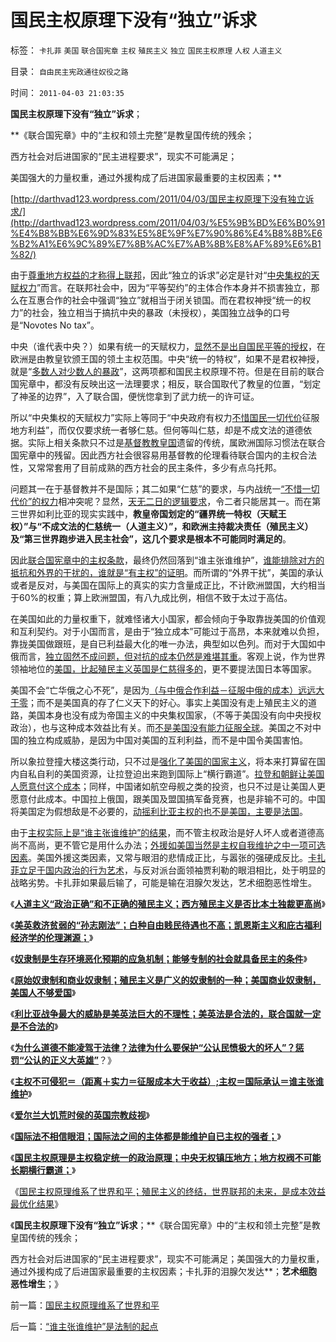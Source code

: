 # 国民主权原理下没有“独立”诉求

标签： `卡扎菲` `美国` `联合国宪章` `主权` `殖民主义` `独立` `国民主权原理` `人权` `人道主义` 

目录： `自由民主宪政通往奴役之路`

时间： `2011-04-03 21:03:35`

**国民主权原理下没有“独立”诉求**；

**《联合国宪章》中的“主权和领土完整”是教皇国传统的残余；

西方社会对后进国家的“民主进程要求”，现实不可能满足；

美国强大的力量权重，通过外援构成了后进国家最重要的主权因素；**

[http://darthvad123.wordpress.com/2011/04/03/国民主权原理下没有独立诉求/](http://darthvad123.wordpress.com/2011/04/03/%E5%9B%BD%E6%B0%91%E4%B8%BB%E6%9D%83%E5%8E%9F%E7%90%86%E4%B8%8B%E6%B2%A1%E6%9C%89%E7%8B%AC%E7%AB%8B%E8%AF%89%E6%B1%82/)

由于[尊重地方权益的才称得上联邦](../../../2010/11/25/民主就是行省制度向地方市政转变.md)，因此“独立的诉求”必定是针对“[中央集权的天赋权力](../../../2010/10/31/中央集权的本质是中央集“税”；中国垂危在1900／1940.md)”而言。在联邦社会中，因为“平等契约”的主体合作本身并不损害独立，那么在互惠合作的社会中强调“独立”就相当于闭关锁国。而在君权神授“统一的权力”的社会，独立相当于搞抗中央的暴政（未授权），美国独立战争的口号是“Novotes No tax”。

中央（谁代表中央？）如果有统一的天赋权力，[显然不是出自国民平等的授权](../../../2010/8/6/私有制社会的逐级授权，公权和特权的形成，.md)，在欧洲是由教皇钦颁王国的领土主权范围。中央“统一的特权”，如果不是君权神授，就是“[多数人对少数人的暴政](../../../2010/3/3/为什么历史治乱循环总是不息更残暴？.md)”，这两项都和国民主权原理不符。但是在目前的联合国宪章中，都没有反映出这一法理要求；相反，联合国取代了教皇的位置，“划定了神圣的边界”，入了联合国，便恍惚拿到了武力统一的许可证。

所以“中央集权的天赋权力”实际上等同于“中央政府有权力[不惜国民一切代价](../../../2009/6/30/不惜一切代价牺牲全民族利益是卖国！叛国！.md)征服地方利益”，而仅仅要求统一者够仁慈。但何等叫仁慈，却是不成文法的道德依据。实际上相关条款只不过是[基督教教皇国](../../../2011/1/24/什么是法治？中世纪道德法庭公信力何来？.md)遗留的传统，属欧洲国际习惯法在联合国宪章中的残留。因此西方社会很容易用基督教的伦理看待联合国内的主权合法性，又常常套用了目前成熟的西方社会的民主条件，多少有点乌托邦。

问题其一在于基督教并不是国际；其二如果“仁慈”的要求，与内战统一[“不惜一切代价”的权力](../../../2009/11/28/危机管理有成本边界，不值得“不惜一切代价避免危机”.md)相冲突呢？显然，[天无二日的逻辑要求](../../../2010/6/11/“天无二日，法无二纲”单一断言规则.md)，令二者只能居其一。而在第三世界如利比亚的现实实践中，**教皇帝国划定的“疆界统一特权（天赋王权）”与“不成文法的仁慈统一（人道主义）”，和欧洲主持裁决责任（殖民主义）及“第三世界跑步进入民主社会”，这几个要求是根本不可能同时满足的**。

因此[联合国宪章中的主权条款](../../../2011/3/27/“善意”推翻《联合国宪章》将推翻联合国.md)，最终仍然回落到“谁主张谁维护”，[谁能排除对方的抵抗和外界的干扰的，谁就是“有主权”的证明](../../../2011/4/1/主权从那里来？什么是国际承认.md)。而所谓的“外界干扰”，美国的承认或者是反对，与美国在国际上的真实的实力含量成正比，不计欧洲盟国，大约相当于60%的权重；算上欧洲盟国，有八九成比例，相信不致于太过于高估。

在美国如此的力量权重下，就难怪诸大小国家，都会倾向于争取靠拢美国的价值观和互利契约。对于小国而言，是由于“独立成本”可能过于高昂，本来就难以负担，靠拢美国做跟班，是自已利益最大化的唯一办法，典型如以色列。而对于大国如中俄而言，[独立固然不成问题，但对抗的成本仍然是难堪其重](../../../2009/7/11/接受人权普世的价值观利大于弊.md)。客观上说，作为世界领袖地位的[美国，比起殖民主义英国是仁慈得多的](../../../2010/3/20/政治只是经济学中的一种组织要素.md)，更不要提法国日本等国家。

美国不会“亡华俄之心不死”，是因为[（与中俄合作利益－征服中俄的成本）远远大于零](../../../2009/12/25/自力更生国防建设是小农意识历史经验.md)；而不是美国真的存了仁义天下的好心。事实上美国没有走上殖民主义的道路，美国本身也没有成为帝国主义的中央集权国家，（不等于美国没有向中央授权政治），也与这种成本效益比有关。而[不是美国没有能力征服全球](../../../2008/7/18/为什么美国没有尝试征服全球.md)。美国之不对中国的独立构成威胁，是因为中国对美国的互利利益，而不是中国令美国害怕。

所以象拉登撞大楼这类行动，只不过是[强化了美国的国家主义](../../../2009/6/13/美帝国主义如果灭亡绝不是中国的福音.md)，将本来打算留在国内自私自利的美国资源，让拉登迫出来跑到国际上“横行霸道”。[拉登和朝鲜让美国人愿意付这个成本](../../../2010/11/24/朝鲜玩火打击西方鸽派；中国应考虑退出朝鲜；.md)；同样，中国诸如航空母舰之类的投资，也只不过是让美国人更愿意付此成本。中国拉上俄国，跟美国及盟国搞军备竞赛，也是非输不可的。中国将美国定为假想敌是不必要的，[动摇利比亚主权的也不是美国，主要是法国](../../../2011/3/23/请萨科奇自证不是极端的邪恶.md)。

由于[主权实际上是“谁主张谁维护”的结果](../../../2009/9/3/谁主张谁维护，妥协是实力平衡的结果.md)，而不管主权政治是好人坏人或者道德高尚不高尚，更不管它是用什么办法；[外援如美国当然是主权自我维护之中一项可选因素](../../../2011/1/26/人权不是人道，人道透支人权.md)。美国外援这类因素，又常与眼泪的悲情成正比，与嚣张的强硬成反比。[卡扎菲立足于国内政治的行为艺术](../../../2011/3/24/卡扎菲行为容易理解.md)，与反对派台面领袖贾利勒的眼泪相比，处于明显的战略劣势。卡扎菲如果最后输了，可能是输在泪腺欠发达，艺术细胞恶性增生。

《[**人道主义“政治正确”和不正确的殖民主义；西方殖民主义是否比本土独裁更高尚**](../../../2011/3/30/人道主义“政治正确”和不正确的殖民主义.md)》

《[**美英救济贫弱的“孙志刚法”；白种自由贱民待遇也不高；凯恩斯主义和庇古福利经济学的伦理渊源；**](../../../2011/3/30/美英“孙志刚法”和黑奴待遇.md)》

《[**奴隶制是生存环境恶化预期的应急机制；能够专制的社会就具备民主的条件**](../../../2011/3/31/奴隶制是生存环境恶化预期的应急机制.md)》

《[**原始奴隶制和商业奴隶制；殖民主义是广义的奴隶制的一种；美国商业奴隶制，美国人不够爱国**](../../../2011/3/31/贫困的结果是奴隶制.md)》

《[**利比亚战争最大的威胁是美英法巨大的不理性；美英法是合法的，联合国就一定是不合法的**](../../../2011/4/1/美英法“合法打黑”，联合国就不合法.md)》

《[**为什么道德不能凌驾于法律？法律为什么要保护“公认民愤极大的坏人”？惩罚“公认的正义大英雄”**](../../../2011/4/1/为什么道德不能凌驾于法律？.md)？》

《[**主权不可侵犯＝（距离＋实力＝征服成本大于收益）;主权＝国际承认＝谁主张谁维护**](../../../2011/4/1/主权从那里来？什么是国际承认.md)》

《[**爱尔兰大饥荒时侯的英国宗教歧视**](../../../2011/4/2/爱尔兰大饥荒时侯的英国宗教歧视.md)》

《[**国际法不相信眼泪；国际法之间的主体都是能维护自已主权的强者；**](../../../2011/4/2/国际法不相信眼泪，主权无弱者.md)》

《[**国民主权原理是主权稳定统一的政治原理；中央无权镇压地方；地方权阀不可能长期横行霸道；**](../../../2011/4/2/国民主权原理就是稳定的统一.md)》

《[国民主权原理维系了世界和平；殖民主义的终结，世界联邦的未来，是成本效益最优化结果](../../../2011/4/2/国民主权原理维系了世界和平.md)》

《**国民主权原理下没有“独立”诉求**；**《联合国宪章》中的“主权和领土完整”是教皇国传统的残余；

西方社会对后进国家的“民主进程要求”，现实不可能满足；美国强大的力量权重，通过外援构成了后进国家最重要的主权因素；卡扎菲的泪腺欠发达**；**艺术细胞恶性增生**；》



前一篇：[国民主权原理维系了世界和平](../../../2011/4/2/国民主权原理维系了世界和平.md)

后一篇：[“谁主张谁维护”是法制的起点](../../../2011/4/3/“谁主张谁维护”是法制的起点.md)